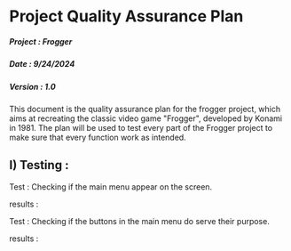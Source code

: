 # Project Quality Assurance Plan

##### Project : Frogger  
##### Date : 9/24/2024  
##### Version : 1.0

This document is the quality assurance plan for the frogger project, which aims at recreating the classic video game "Frogger", developed by Konami in 1981. The plan will be used to test every part of the Frogger project to make sure that every function work as intended.

## I) Testing :

Test : Checking if the main menu appear on the screen.

results :


Test : Checking if the buttons in the main menu do serve their purpose.

results :
